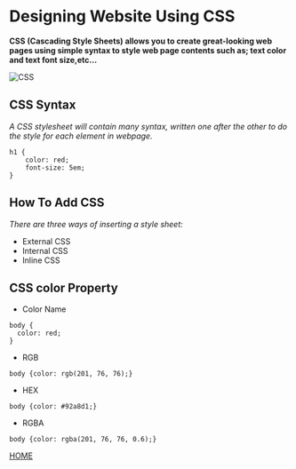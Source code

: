 # **Designing Website Using CSS**

**CSS (Cascading Style Sheets) allows you to create great-looking web pages using simple syntax to style 
web page contents such as; text color and text font size,etc...**

![CSS](https://miro.medium.com/max/600/1*OFsc0SD55jhi8cjo7aCA4w.jpeg)

## **CSS Syntax**
*A CSS stylesheet will contain many syntax, written one after the other to do the style for each element in webpage.*
```
h1 {
    color: red;
    font-size: 5em;
}
```

## **How To Add CSS**
*There are three ways of inserting a style sheet:*
* External CSS
* Internal CSS
* Inline CSS

## **CSS color Property**

* Color Name 
```
body {
  color: red;
} 
```
* RGB 
```
body {color: rgb(201, 76, 76);}
```
* HEX
```
body {color: #92a8d1;}
```
* RGBA
```
body {color: rgba(201, 76, 76, 0.6);}
```

[HOME](https://malkhaleel88.github.io/reading-notes)